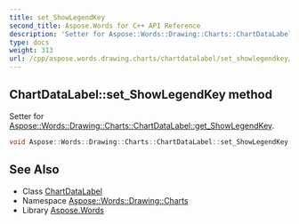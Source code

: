 ```yaml
---
title: set_ShowLegendKey
second_title: Aspose.Words for C++ API Reference
description: 'Setter for Aspose::Words::Drawing::Charts::ChartDataLabel::get_ShowLegendKey.'
type: docs
weight: 313
url: /cpp/aspose.words.drawing.charts/chartdatalabel/set_showlegendkey/
---
```

## ChartDataLabel::set_ShowLegendKey method


Setter for [Aspose::Words::Drawing::Charts::ChartDataLabel::get_ShowLegendKey](../get_showlegendkey/).

```cpp
void Aspose::Words::Drawing::Charts::ChartDataLabel::set_ShowLegendKey(bool value)
```

## See Also

* Class [ChartDataLabel](../)
* Namespace [Aspose::Words::Drawing::Charts](../../)
* Library [Aspose.Words](../../../)
